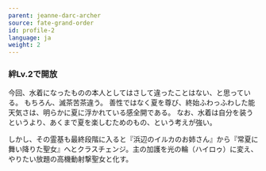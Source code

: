 ```yaml
---
parent: jeanne-darc-archer
source: fate-grand-order
id: profile-2
language: ja
weight: 2
---
```


### 絆Lv.2で開放

今回、水着になったものの本人としてはさして違ったことはない、と思っている。
もちろん、滅茶苦茶違う。
善性ではなく夏を尊び、終始ふわっふわした能天気さは、明らかに夏に浮かれている感全開である。
なお、水着は自分を装うというより、あくまで夏を楽しむためのもの、という考えが強い。

しかし、その霊基も最終段階に入ると『浜辺のイルカのお姉さん』から『常夏に舞い降りた聖女』へとクラスチェンジ。主の加護を光の輪（ハイロゥ）に変え、やりたい放題の高機動射撃聖女と化す。
